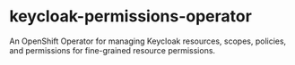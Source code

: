# keycloak-permissions-operator
An OpenShift Operator for managing Keycloak resources, scopes, policies, and permissions for fine-grained resource permissions. 
